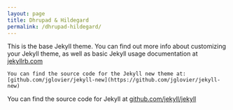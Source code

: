 ```yaml
---
layout: page
title: Dhrupad & Hildegard
permalink: /dhrupad-hildegard/
---
```


This is the base Jekyll theme. You can find out more info about customizing your Jekyll theme, as well as basic Jekyll usage documentation at [jekyllrb.com](http://jekyllrb.com/)

`You can find the source code for the Jekyll new theme at: [github.com/jglovier/jekyll-new](https://github.com/jglovier/jekyll-new)`

You can find the source code for Jekyll at [github.com/jekyll/jekyll](https://github.com/jekyll/jekyll)

